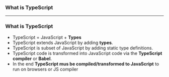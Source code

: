 ### What is TypeScript


-----------------------------------------------------------------

### What is TypeScript

* TypeScript = JavaScript + **Types**
* TypeScript extends JavaScript by adding **types**.
* TypeScript is subset of JavaScript by adding static type definitions.
* TypeScript code is transformed into JavaScript code via the **TypeScript compiler** or **Babel**. 
* In the end **TypeScript mus be compiled/transformed to JavaScript** to run on browsers or JS compiler


